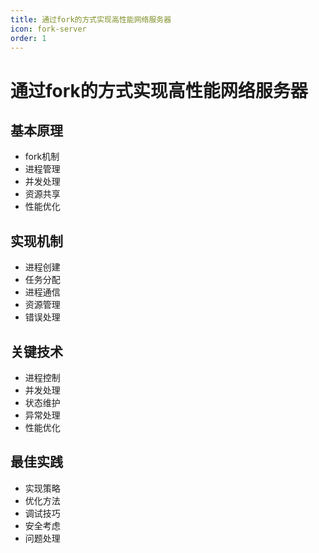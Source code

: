 ```yaml
---
title: 通过fork的方式实现高性能网络服务器
icon: fork-server
order: 1
---
```


# 通过fork的方式实现高性能网络服务器

## 基本原理
- fork机制
- 进程管理
- 并发处理
- 资源共享
- 性能优化

## 实现机制
- 进程创建
- 任务分配
- 进程通信
- 资源管理
- 错误处理

## 关键技术
- 进程控制
- 并发处理
- 状态维护
- 异常处理
- 性能优化

## 最佳实践
- 实现策略
- 优化方法
- 调试技巧
- 安全考虑
- 问题处理
